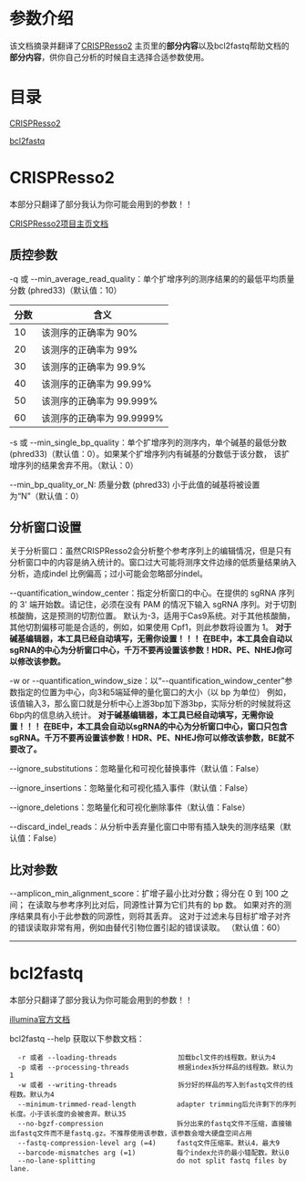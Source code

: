 # 参数介绍
该文档摘录并翻译了[CRISPResso2](https://github.com/pinellolab/CRISPResso2)
主页里的**部分内容**以及bcl2fastq帮助文档的**部分内容**，供你自己分析的时候自主选择合适参数使用。

# 目录
[CRISPResso2](#CRISPResso2)

[bcl2fastq](#bcl2fastq)





# CRISPResso2
本部分只翻译了部分我认为你可能会用到的参数！！

[CRISPResso2项目主页文档](https://github.com/pinellolab/CRISPResso2)

## 质控参数

-q 或 --min_average_read_quality：单个扩增序列的测序结果的的最低平均质量分数 (phred33)（默认值：10）


| 分数  | 含义                |
|-----|-------------------|
| 10  | 该测序的正确率为 90%      |
| 20  | 该测序的正确率为 99%      |
| 30  | 该测序的正确率为 99.9%    |
| 40  | 该测序的正确率为 99.99%   |
| 50  | 该测序的正确率为 99.999%  |
| 60  | 该测序的正确率为 99.9999% |

-s 或 --min_single_bp_quality：单个扩增序列的测序内，单个碱基的最低分数 (phred33)（默认值：0）。如果某个扩增序列内有碱基的分数低于该分数，
该扩增序列的结果舍弃不用。（默认：0）

--min_bp_quality_or_N: 质量分数 (phred33) 小于此值的碱基将被设置为“N”（默认值：0）


## 分析窗口设置
关于分析窗口：虽然CRISPResso2会分析整个参考序列上的编辑情况，但是只有分析窗口中的内容是纳入统计的。窗口过大可能将测序文件边缘的低质量结果纳入分析，造成indel
比例偏高；过小可能会忽略部分indel。

--quantification_window_center：指定分析窗口的中心。在提供的 sgRNA 序列的 3' 端开始数。请记住，必须在没有 PAM 的情况下输入 sgRNA 序列。对于切割核酸酶，这是预测的切割位置。
默认为-3，适用于Cas9系统。对于其他核酸酶，其他切割偏移可能是合适的，例如，如果使用 Cpf1，则此参数将设置为 1。
**对于碱基编辑器，本工具已经自动填写，无需你设置！！！
在BE中，本工具会自动以sgRNA的中心为分析窗口中心，千万不要再设置该参数！HDR、PE、NHEJ你可以修改该参数。**


-w or --quantification_window_size：以“--quantification_window_center”参数指定的位置为中心，向3和5端延伸的量化窗口的大小（以 bp 为单位）
例如，该值输入3，那么窗口就是分析中心上游3bp加下游3bp，实际分析的时候就将这6bp内的信息纳入统计。
**对于碱基编辑器，本工具已经自动填写，无需你设置！！！
在BE中，本工具会自动以sgRNA的中心为分析窗口中心，窗口只包含sgRNA。千万不要再设置该参数！HDR、PE、NHEJ你可以修改该参数，BE就不要改了。**

--ignore_substitutions：忽略量化和可视化替换事件（默认值：False）

--ignore_insertions：忽略量化和可视化插入事件（默认值：False）

--ignore_deletions：忽略量化和可视化删除事件（默认值：False）

--discard_indel_reads：从分析中丢弃量化窗口中带有插入缺失的测序结果（默认值：False）


## 比对参数

--amplicon_min_alignment_score：扩增子最小比对分数；得分在 0 到 100 之间；
在读取与参考序列比对后，同源性计算为它们共有的 bp 数。
如果对齐的测序结果具有小于此参数的同源性，则将其丢弃。
这对于过滤未与目标扩增子对齐的错误读取非常有用，例如由替代引物位置引起的错误读取。 （默认值：60）

-------

# bcl2fastq
本部分只翻译了部分我认为你可能会用到的参数！！

[illumina官方文档](https://support.illumina.com/sequencing/sequencing_software/bcl2fastq-conversion-software.html)

bcl2fastq --help 获取以下参数文档：
```commandline
  -r 或者 --loading-threads               加载bcl文件的线程数。默认为4
  -p 或者 --processing-threads            根据index拆分样品的线程数。默认为1
  -w 或者 --writing-threads               拆分好的样品的写入到fastq文件的线程数。默认为4
  --minimum-trimmed-read-length          adapter trimming后允许剩下的序列长度。小于该长度的会被舍弃。默认35
  --no-bgzf-compression                  拆分出来的fastq文件不压缩，直接输出fastq文件而不是fastq.gz。不推荐使用该参数，该参数会增大硬盘空间占用
  --fastq-compression-level arg (=4)     fastq文件压缩率。默认4，最大9
  --barcode-mismatches arg (=1)          每个index允许的最小错配数。默认0
  --no-lane-splitting                    do not split fastq files by lane.
```
